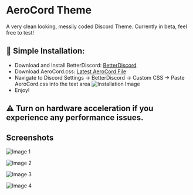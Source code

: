 # AeroCord Theme
A very clean looking, messily coded Discord Theme. Currently in beta, feel free to test!


## 🔧 Simple Installation:
- Download and Install BetterDiscord: [BetterDiscord](https://betterdiscord.app)
- Download AeroCord.css: [Latest AeroCord File](https://github.com/repojun/AeroCord/blob/main/AeroCord.css)
- Navigate to Discord Settings -> BetterDiscord -> Custom CSS -> Paste AeroCord.css into the text area
![Installation Image](https://arjun.needs-to-s.top/7YvCjif.png)
- Enjoy!

## ⚠️ Turn on hardware acceleration if you experience any performance issues.

## Screenshots
![Image 1](https://arjun.needs-to-s.top/2t2WPLP.gif)

![Image 2](https://arjun.needs-to-s.top/8CYEraw.gif)

![Image 3](https://arjun.needs-to-s.top/7xE9LuJ.gif)

![Image 4](https://arjun.needs-to-s.top/94NMaJ3.png)

